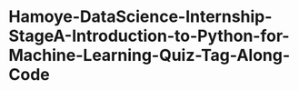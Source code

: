 # Hamoye-DataScience-Internship-StageA-Introduction-to-Python-for-Machine-Learning-Quiz-Tag-Along-Code
